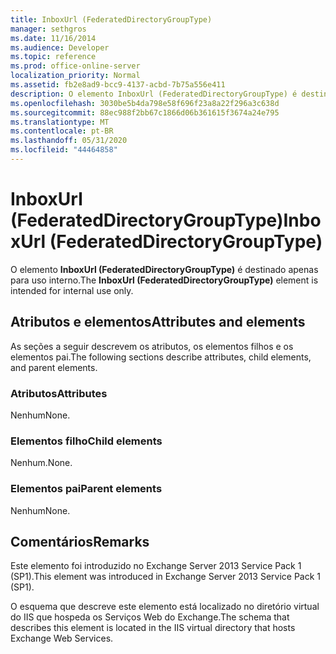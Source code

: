 ```yaml
---
title: InboxUrl (FederatedDirectoryGroupType)
manager: sethgros
ms.date: 11/16/2014
ms.audience: Developer
ms.topic: reference
ms.prod: office-online-server
localization_priority: Normal
ms.assetid: fb2e8ad9-bcc9-4137-acbd-7b75a556e411
description: O elemento InboxUrl (FederatedDirectoryGroupType) é destinado apenas para uso interno.
ms.openlocfilehash: 3030be5b4da798e58f696f23a8a22f296a3c638d
ms.sourcegitcommit: 88ec988f2bb67c1866d06b361615f3674a24e795
ms.translationtype: MT
ms.contentlocale: pt-BR
ms.lasthandoff: 05/31/2020
ms.locfileid: "44464858"
---
```

# <a name="inboxurl-federateddirectorygrouptype"></a><span data-ttu-id="e699e-103">InboxUrl (FederatedDirectoryGroupType)</span><span class="sxs-lookup"><span data-stu-id="e699e-103">InboxUrl (FederatedDirectoryGroupType)</span></span>

<span data-ttu-id="e699e-104">O elemento **InboxUrl (FederatedDirectoryGroupType)** é destinado apenas para uso interno.</span><span class="sxs-lookup"><span data-stu-id="e699e-104">The **InboxUrl (FederatedDirectoryGroupType)** element is intended for internal use only.</span></span> 

## <a name="attributes-and-elements"></a><span data-ttu-id="e699e-105">Atributos e elementos</span><span class="sxs-lookup"><span data-stu-id="e699e-105">Attributes and elements</span></span>

<span data-ttu-id="e699e-106">As seções a seguir descrevem os atributos, os elementos filhos e os elementos pai.</span><span class="sxs-lookup"><span data-stu-id="e699e-106">The following sections describe attributes, child elements, and parent elements.</span></span>
  
### <a name="attributes"></a><span data-ttu-id="e699e-107">Atributos</span><span class="sxs-lookup"><span data-stu-id="e699e-107">Attributes</span></span>

<span data-ttu-id="e699e-108">Nenhum</span><span class="sxs-lookup"><span data-stu-id="e699e-108">None.</span></span>
  
### <a name="child-elements"></a><span data-ttu-id="e699e-109">Elementos filho</span><span class="sxs-lookup"><span data-stu-id="e699e-109">Child elements</span></span>

<span data-ttu-id="e699e-110">Nenhum.</span><span class="sxs-lookup"><span data-stu-id="e699e-110">None.</span></span>
  
### <a name="parent-elements"></a><span data-ttu-id="e699e-111">Elementos pai</span><span class="sxs-lookup"><span data-stu-id="e699e-111">Parent elements</span></span>

<span data-ttu-id="e699e-112">Nenhum</span><span class="sxs-lookup"><span data-stu-id="e699e-112">None.</span></span>
  
## <a name="remarks"></a><span data-ttu-id="e699e-113">Comentários</span><span class="sxs-lookup"><span data-stu-id="e699e-113">Remarks</span></span>

<span data-ttu-id="e699e-114">Este elemento foi introduzido no Exchange Server 2013 Service Pack 1 (SP1).</span><span class="sxs-lookup"><span data-stu-id="e699e-114">This element was introduced in Exchange Server 2013 Service Pack 1 (SP1).</span></span>
  
<span data-ttu-id="e699e-115">O esquema que descreve este elemento está localizado no diretório virtual do IIS que hospeda os Serviços Web do Exchange.</span><span class="sxs-lookup"><span data-stu-id="e699e-115">The schema that describes this element is located in the IIS virtual directory that hosts Exchange Web Services.</span></span>
  


